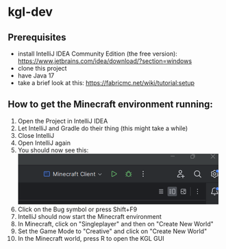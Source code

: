 # kgl-dev

## Prerequisites
- install IntelliJ IDEA Community Edition (the free version): https://www.jetbrains.com/idea/download/?section=windows
- clone this project
- have Java 17
- take a brief look at this: https://fabricmc.net/wiki/tutorial:setup

## How to get the Minecraft environment running:
1. Open the Project in IntelliJ IDEA
2. Let IntelliJ and Gradle do their thing (this might take a while)
3. Close IntelliJ
4. Open IntelliJ again
5. You should now see this:
   ![img.png](img.png)
6. Click on the Bug symbol or press Shift+F9
7. IntelliJ should now start the Minecraft environment
8. In Minecraft, click on "Singleplayer" and then on "Create New World"
9. Set the Game Mode to "Creative" and click on "Create New World"
10. In the Minecraft world, press R to open the KGL GUI